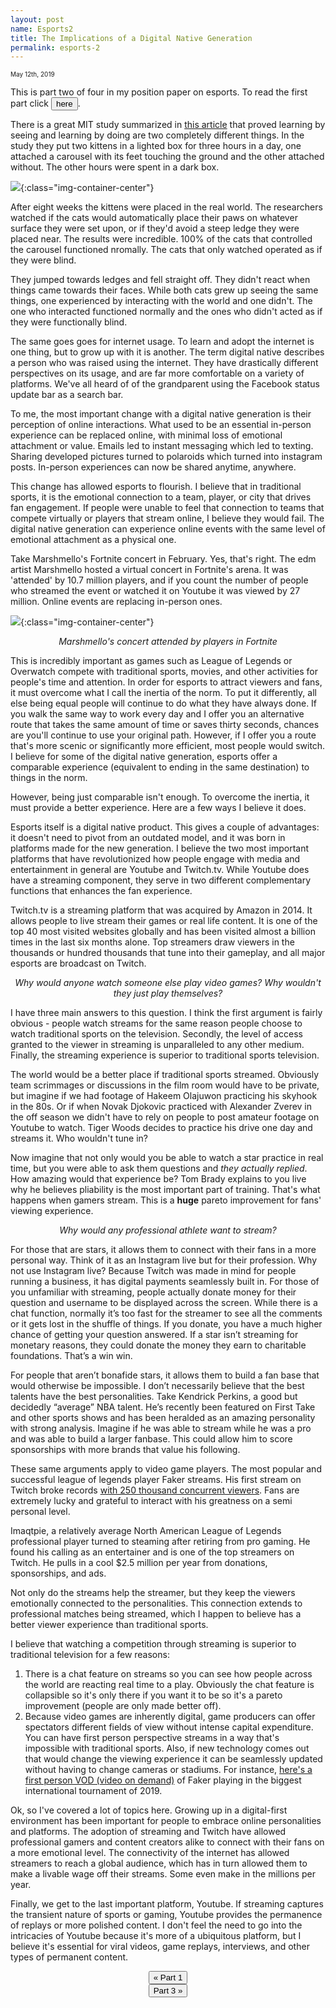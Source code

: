```yaml
---
layout: post
name: Esports2
title: The Implications of a Digital Native Generation
permalink: esports-2
---
```


<span style="font-size: 10px">May 12th, 2019</span>

This is part two of four in my position paper on esports. To read the first part click <a href="/esports-1"><button class="btn-no-outline">here</button></a>.

There is a great MIT study summarized in <a href="https://www.collaborativefund.com/blog/you-have-to-live-it-to-believe-it/">this article</a> that proved learning by seeing and learning by doing are two completely different things. In the study they put two kittens in a lighted box for three hours in a day, one attached a carousel with its feet touching the ground and the other attached without. The other hours were spent in a dark box. 

![](/pictures/MITstudy.png){:class="img-container-center"}

After eight weeks the kittens were placed in the real world. The researchers watched if the cats would automatically place their paws on whatever surface they were set upon, or if they'd avoid a steep ledge they were placed near. The results were incredible. 100% of the cats that controlled the carousel functioned nromally. The cats that only watched operated as if they were blind.

They jumped towards ledges and fell straight off. They didn't react when things came towards their faces. While both cats grew up seeing the same things, one experienced by interacting with the world and one didn't. The one who interacted functioned normally and the ones who didn't acted as if they were functionally blind.


The same goes goes for internet usage. To learn and adopt the internet is one thing, but to grow up with it is another. The term digital native describes a person who was raised using the internet. They have drastically different perspectives on its usage, and are far more comfortable on a variety of platforms. We've all heard of of the grandparent using the Facebook status update bar as a search bar.


To me, the most important change with a digital native generation is their perception of online interactions. What used to be an essential in-person experience can be replaced online, with minimal loss of emotional attachment or value. Emails led to instant messaging which led to texting. Sharing developed pictures turned to polaroids which turned into instagram posts. In-person experiences can now be shared anytime, anywhere. 


This change has allowed esports to flourish. I believe that in traditional sports, it is the emotional connection to a team, player, or city that drives fan engagement. If people were unable to feel that connection to teams that compete virtually or players that stream online, I believe they would fail. The digital native generation can experience online events with the same level of emotional attachment as a physical one. 


Take Marshmello's Fortnite concert in February. Yes, that's right. The edm artist Marshmello hosted a virtual concert in Fortnite's arena. It was 'attended' by 10.7 million players, and if you count the number of people who streamed the event or watched it on Youtube it was viewed by 27 million. Online events are replacing in-person ones. 

![](/pictures/fortnite.jpg){:class="img-container-center"}
*<center>Marshmello's concert attended by players in Fortnite</center>*

This is incredibly important as games such as League of Legends or Overwatch compete with traditional sports, movies, and other activities for people's time and attention. In order for esports to attract viewers and fans, it must overcome what I call the inertia of the norm. To put it differently, all else being equal people will continue to do what they have always done. If you walk the same way to work every day and I offer you an alternative route that takes the same amount of time or saves thirty seconds, chances are you'll continue to use your original path. However, if I offer you a route that's more scenic or significantly more efficient, most people would switch. I believe for some of the digital native generation, esports offer a comparable experience (equivalent to ending in the same destination) to things in the norm. 


However, being just comparable isn't enough. To overcome the inertia, it must provide a better experience. Here are a few ways I believe it does. 


Esports itself is a digital native product. This gives a couple of advantages: it doesn't need to pivot from an outdated model, and it was born in platforms made for the new generation. I believe the two most important platforms that have revolutionized how people engage with media and entertainment in general are Youtube and Twitch.tv. While Youtube does have a streaming component, they serve in two different complementary functions that enhances the fan experience. 


Twitch.tv is a streaming platform that was acquired by Amazon in 2014. It allows people to live stream their games or real life content. It is one of the top 40 most visited websites globally and has been visited almost a billion times in the last six months alone. Top streamers draw viewers in the thousands or hundred thousands that tune into their gameplay, and all major esports are broadcast on Twitch.

*<center>Why would anyone watch someone else play video games? Why wouldn't they just play themselves?</center>*

I have three main answers to this question. I think the first argument is fairly obvious - people watch streams for the same reason people choose to watch traditional sports on the television. Secondly, the level of access granted to the viewer in streaming is unparalleled to any other medium. Finally, the streaming experience is superior to traditional sports television.


The world would be a better place if traditional sports streamed. Obviously team scrimmages or discussions in the film room would have to be private, but imagine if we had footage of Hakeem Olajuwon practicing his skyhook in the 80s. Or if when Novak Djokovic practiced with Alexander Zverev in the off season we didn't have to rely on people to post amateur footage on Youtube to watch. Tiger Woods decides to practice his drive one day and streams it. Who wouldn't tune in?


Now imagine that not only would you be able to watch a star practice in real time, but you were able to ask them questions and *they actually replied*. How amazing would that experience be? Tom Brady explains to you live why he believes pliability is the most important part of training. That's what happens when gamers stream. This is a **huge** pareto improvement for fans' viewing experience. 

*<center>Why would any professional athlete want to stream?</center>*

For those that are stars, it allows them to connect with their fans in a more personal way. Think of it as an Instagram live but for their profession. Why not use Instagram live? Because Twitch was made in mind for people running a business, it has digital payments seamlessly built in. For those of you unfamiliar with streaming, people actually donate money for their question and username to be displayed across the screen. While there is a chat function, normally it’s too fast for the streamer to see all the comments or it gets lost in the shuffle of things. If you donate, you have a much higher chance of getting your question answered. If a star isn’t streaming for monetary reasons, they could donate the money they earn to charitable foundations. That’s a win win.


For people that aren’t bonafide stars, it allows them to build a fan base that would otherwise be impossible. I don’t necessarily believe that the best talents have the best personalities. Take Kendrick Perkins, a good but decidedly “average” NBA talent. He’s recently been featured on First Take and other sports shows and has been heralded as an amazing personality with strong analysis. Imagine if he was able to stream while he was a pro and was able to build a larger fanbase. This could allow him to score sponsorships with more brands that value his following.

These same arguments apply to video game players. The most popular and successful league of legends player Faker streams. His first stream on Twitch broke records <a href="https://www.riftherald.com/lck/2017/2/6/14526916/faker-twitch-stream-skt">with 250 thousand concurrent viewers</a>. Fans are extremely lucky and grateful to interact with his greatness on a semi personal level.

Imaqtpie, a relatively average North American League of Legends professional player turned to steaming after retiring from pro gaming. He found his calling as an entertainer and is one of the top streamers on Twitch. He pulls in a cool $2.5 million per year from donations, sponsorships, and ads. 

Not only do the streams help the streamer, but they keep the viewers emotionally connected to the personalities. This connection extends to professional matches being streamed, which I happen to believe has a better viewer experience than traditional sports.

I believe that watching a competition through streaming is superior to traditional television for a few reasons:
1. There is a chat feature on streams so you can see how people across the world are reacting real time to a play. Obviously the chat feature is collapsible so it's only there if you want it to be so it's a pareto improvement (people are only made better off).
2. Because video games are inherently digital, game producers can offer spectators different fields of view without intense capital expenditure. You can have first person perspective streams in a way that's impossible with traditional sports. Also, if new technology comes out that would change the viewing experience it can be seamlessly updated without having to change cameras or stadiums. For instance, <a href="https://www.bilibili.com/video/av52054963?from=search&seid=5621279142251879772">here's a first person VOD (video on demand)</a> of Faker playing in the biggest international tournament of 2019.

Ok, so I've covered a lot of topics here. Growing up in a digital-first environment has been important for people to embrace online personalities and platforms. The adoption of streaming and Twitch have allowed professional gamers and content creators alike to connect with their fans on a more emotional level. The connectivity of the internet has allowed streamers to reach a global audience, which has in turn allowed them to make a livable wage off their streams. Some even make in the millions per year. 

Finally, we get to the last important platform, Youtube. If streaming captures the transient nature of sports or gaming, Youtube provides the permanence of replays or more polished content. I don't feel the need to go into the intricacies of Youtube because it's more of a ubiquitous platform, but I believe it's essential for viral videos, game replays, interviews, and other types of permanent content. 

<center><a href="/esports-1"><button class="btn-no-outline">&laquo; Part 1</button></a><div class="divider-two"></div>
	<a href="/esports-3"><button class="btn-no-outline">Part 3 &raquo;</button></a>
</center> 